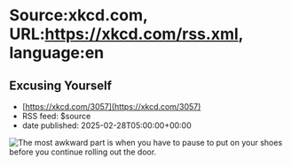 # Source:xkcd.com, URL:https://xkcd.com/rss.xml, language:en

## Excusing Yourself
 - [https://xkcd.com/3057](https://xkcd.com/3057)
 - RSS feed: $source
 - date published: 2025-02-28T05:00:00+00:00

<img src="https://imgs.xkcd.com/comics/excusing_yourself.png" title="The most awkward part is when you have to pause to put on your shoes before you continue rolling out the door." alt="The most awkward part is when you have to pause to put on your shoes before you continue rolling out the door." />

